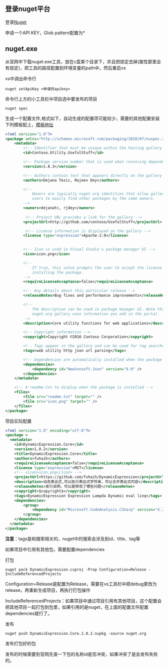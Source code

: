 ## 登录nuget平台

登录[Nuget](https://www.nuget.org/)

申请一个API KEY，Glob pattern配置为*

## nuget.exe

从官网中下载nuget.exe工具，放在c盘某个目录下，并且把锁定去掉(属性那里会有锁定)，把工具的路径配置到环境变量的path中，然后重启vs

vs中调出命令行

```
nuget setApiKey <申请的apikey>
```

命令行上方的小工具栏中项目选中要发布的项目

```
nuget spec
```

生成一个配置文件,格式如下，自动生成的配置项可能较少，需要的其他配置安装下列模板配上，[模板地址](https://docs.microsoft.com/en-us/nuget/create-packages/creating-a-package#new-file-with-default-values)

```xml
<?xml version="1.0"?>
<package xmlns="http://schemas.microsoft.com/packaging/2010/07/nuspec.xsd">
    <metadata>
        <!-- Identifier that must be unique within the hosting gallery -->
        <id>Contoso.Utility.UsefulStuff</id>

        <!-- Package version number that is used when resolving dependencies -->
        <version>1.8.3</version>

        <!-- Authors contain text that appears directly on the gallery -->
        <authors>Dejana Tesic, Rajeev Dey</authors>

        <!-- 
            Owners are typically nuget.org identities that allow gallery
            users to easily find other packages by the same owners.  
        -->
        <owners>dejanatc, rjdey</owners>
        
         <!-- Project URL provides a link for the gallery -->
        <projectUrl>http://github.com/contoso/UsefulStuff</projectUrl>

         <!-- License information is displayed on the gallery -->
        <license type="expression">Apache-2.0</license>
        

        <!-- Icon is used in Visual Studio's package manager UI -->
        <icon>icon.png</icon>

        <!-- 
            If true, this value prompts the user to accept the license when
            installing the package. 
        -->
        <requireLicenseAcceptance>false</requireLicenseAcceptance>

        <!-- Any details about this particular release -->
        <releaseNotes>Bug fixes and performance improvements</releaseNotes>

        <!-- 
            The description can be used in package manager UI. Note that the
            nuget.org gallery uses information you add in the portal. 
        -->
        <description>Core utility functions for web applications</description>

        <!-- Copyright information -->
        <copyright>Copyright ©2016 Contoso Corporation</copyright>

        <!-- Tags appear in the gallery and can be used for tag searches -->
        <tags>web utility http json url parsing</tags>

        <!-- Dependencies are automatically installed when the package is installed -->
        <dependencies>
            <dependency id="Newtonsoft.Json" version="9.0" />
        </dependencies>
    </metadata>

    <!-- A readme.txt to display when the package is installed -->
    <files>
        <file src="readme.txt" target="" />
        <file src="icon.png" target="" />
    </files>
</package>
```

项目实际配置

```xml
<?xml version="1.0" encoding="utf-8"?>
<package >
  <metadata>
    <id>DynamicExpression.Core</id>
    <version>1.0.2</version>
    <title>DynamicExpression.Core</title>
    <authors>fuhaih</authors>
    <requireLicenseAcceptance>false</requireLicenseAcceptance>
    <license type="expression">MIT</license>
    <!-- <icon>icon.png</icon> -->
    <projectUrl>https://github.com/fuhaih/DynamicExpression</projectUrl>
    <description>动态表达式,可以执行表达式字符串，可以合并表达式内容</description>
    <releaseNotes>发行说明，可以是修改了哪些问题</releaseNotes>
    <copyright>$copyright$</copyright>
    <tags>DynamicExpression Expression Lampda Dynamic eval linq</tags>
    <dependencies>
	    <group>
		    <dependency id="Microsoft.CodeAnalysis.CSharp" version="4.2.0" />
	    </group>
    </dependencies>
  </metadata>
</package>
```

**注意**：tags是和搜索相关的，nuget中的搜索会涉及到id、title、tag等

如果项目中引用有其他包，需要配置dependencies

打包
```
nuget pack DynamicExpression.csproj -Prop Configuration=Release -IncludeReferencedProjects
```

Configuration=Release是配置为Release，需要在vs工具栏中把debug更改为release，再重新生成项目，再执行打包操作

IncludeReferencedProjects：如果项目中通过项目引用有其他项目，这个配置会把其他项目一起打包到包里，如果引用的是nuget，在上面的配置文件配置dependencies就行了。

发布
```
nuget push DynamicExpression.Core.1.0.2.nupkg -source nuget.org
```
发布打包好的包

发布的时候需要到官网先查一下包的名称id是否冲突，如果冲突了是会发布失败的。